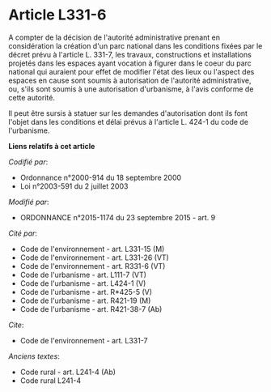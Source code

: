 # Article L331-6

A compter de la décision de l'autorité administrative prenant en considération la création d'un parc national dans les
conditions fixées par le décret prévu à l'article L. 331-7, les travaux, constructions et installations projetés dans les
espaces ayant vocation à figurer dans le coeur du parc national qui auraient pour effet de modifier l'état des lieux ou
l'aspect des espaces en cause sont soumis à autorisation de l'autorité administrative, ou, s'ils sont soumis à une
autorisation d'urbanisme, à l'avis conforme de cette autorité. 

Il peut être sursis à statuer sur les demandes d'autorisation dont ils font l'objet dans les conditions et délai prévus à
l'article L. 424-1 du code de l'urbanisme.

**Liens relatifs à cet article**

_Codifié par_:

  - Ordonnance n°2000-914 du 18 septembre 2000
  - Loi n°2003-591 du 2 juillet 2003

_Modifié par_:

  - ORDONNANCE n°2015-1174 du 23 septembre 2015 - art. 9

_Cité par_:

  - Code de l'environnement - art. L331-15 (M)
  - Code de l'environnement - art. L331-26 (VT)
  - Code de l'environnement - art. R331-6 (VT)
  - Code de l'urbanisme - art. L111-7 (VT)
  - Code de l'urbanisme - art. L424-1 (V)
  - Code de l'urbanisme - art. R*425-5 (V)
  - Code de l'urbanisme - art. R421-19 (M)
  - Code de l'urbanisme - art. R421-38-7 (Ab)

_Cite_:

  - Code de l'environnement - art. L331-7

_Anciens textes_:

  - Code rural - art. L241-4 (Ab)
  - Code rural L241-4

